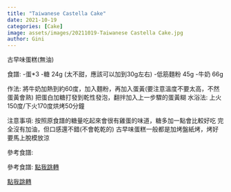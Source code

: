 ```yaml
---
title: "Taiwanese Castella Cake"
date: 2021-10-19
categories: [Cake]
image: assets/images/20211019-Taiwanese Castella Cake.jpg
author: Gini
---
```

古早味蛋糕(無油)

食譜:
-蛋*3
-糖 24g (太不甜，應該可以加到30g左右)
-低筋麵粉 45g
-牛奶 66g

作法:
將牛奶加熱到約60度，加入麵粉，再加入蛋黃(要注意溫度不要太高，不然蛋黃會熟)
把蛋白加糖打發到乾性發泡，翻拌加入上一步驟的蛋黃糊
水浴法: 上火150度/下火170度烘烤50分鐘

注意事項:
按照原食譜的糖量吃起來會很有雞蛋的味道，糖多加一點會比較好吃
完全沒有加油，但口感還不錯(不會乾乾的)
古早味蛋糕一般都是加烤盤紙烤，烤好要馬上脫模放涼

參考食譜:
<p style="overflow-wrap: anywhere;">參考食譜:
<a href="https://haruhii.pixnet.net/blog/post/47773246-taiwan-castella" target="_blank">點我跳轉</a>
</p>
<a href="https://www.youtube.com/watch?v=q6KuhqKqcy4&ab_channel=Sweet_Potato_Mui%E8%95%83%E8%96%AF%E5%A6%B9" target="_blank">點我跳轉</a>
</p>
